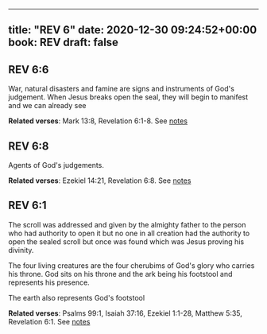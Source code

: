 
---
title: "REV 6"
date: 2020-12-30 09:24:52+00:00
book: REV
draft: false
---

## REV 6:6

War, natural disasters and famine are signs and instruments of God's judgement. When Jesus breaks open the seal, they will begin to manifest and we can already see

**Related verses**: Mark 13:8, Revelation 6:1-8. See [notes](https://my.bible.com/notes/3595896722574533327)


## REV 6:8

Agents of God's judgements.

**Related verses**: Ezekiel 14:21, Revelation 6:8. See [notes](https://my.bible.com/notes/3651698296697380943)


## REV 6:1

The scroll was addressed and given by the almighty father to the person who had authority to open it but no one in all creation had the authority to open the sealed scroll but once was found which was Jesus proving his divinity.

The four living creatures are the four cherubims of God's glory who carries his throne. God sits on his throne and the ark being his footstool and represents his presence.

The earth also represents God's footstool

**Related verses**: Psalms 99:1, Isaiah 37:16, Ezekiel 1:1-28, Matthew 5:35, Revelation 6:1. See [notes](https://my.bible.com/notes/3644454952741102322)

